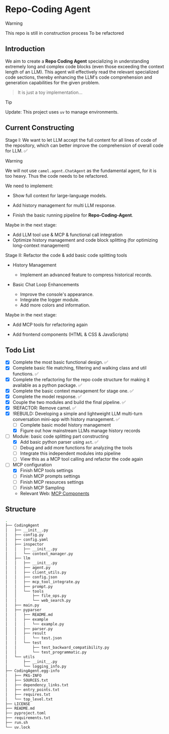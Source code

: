 # Repo-Coding Agent

> [!WARNING]
> This repo is still in construction process
> To be refactored

## Introduction

We aim to create a **Repo Coding Agent** specializing in understanding extremely long and complex code blocks (even those exceeding the context length of an LLM). This agent will effectively read the relevant specialized code sections, thereby enhancing the LLM's code comprehension and generation capabilities for the given problem.

> It is just a toy implementation...

>[!TIP]
>Update: This project uses `uv` to manage environments.

## Current Constructing

Stage I: We want to let LLM accept the full content for all lines of code of the repository, which can better improve the comprehension of overall code for LLM. ✅

> [!WARNING]
> We will not use `camel.agent.ChatAgent` as the fundamental agent, for it is too heavy.
> Thus the code needs to be refactored.

We need to implement:

- Show full context for large-language models.

- Add history management for multi LLM response.

- Finish the basic running pipeline for **Repo-Coding-Agent**.

Maybe in the next stage:

-  Add LLM tool use & MCP & functional call integration
-  Optimize history management and code block splitting (for optimizing long-context management)

Stage II: Refactor the code & add basic code splitting tools

- History Management

    - Implement an advanced feature to compress historical records.

- Basic Chat Loop Enhancements

    - Improve the console's appearance.
    - Integrate the logger module.
    - Add more colors and information.

Maybe in the next stage:

- Add MCP tools for refactoring again

- Add frontend components (HTML & CSS & JavaScripts)

## Todo List

- [x] Complete the most basic functional design. ✅
- [x] Complete basic file matching, filtering and walking class and util functions. ✅
- [x] Complete the refactoring for the repo code structure for making it available as a python package. ✅
- [x] Complete the basic context management for stage one. ✅
- [x] Complete the model response. ✅
- [x] Couple the two modules and build the final pipeline. ✅
- [x] !REFACTOR: Remove camel. ✅
- [x] !REBUILD: Developing a simple and lightweight LLM multi-turn conversation mini-app with history management. ✅
    - [ ] Complete basic model history management
    - [x] Figure out how mainstream LLMs manage history records
- [ ] Module: basic code splitting part constructing
    - [x] Add basic python parser using `ast`. ✅
    - [ ] Debug and add more functions for analyzing the tools
    - [ ] Integrate this independent modules into pipeline
    - [ ] View this as a MCP tool calling and refactor the code again
- [ ] MCP configuration
    - [x] Finish MCP tools settings
    - [ ] Finish MCP prompts settings
    - [ ] Finish MCP resources settings
    - [ ] Finish MCP Sampling
    - Relevant Web: [MCP Components](https://huggingface.co/learn/mcp-course/en/unit1/key-concepts)

## Structure

```bash
.
├── CodingAgent
│   ├── __init__.py
│   ├── config.py
│   ├── config.yaml
│   ├── inspector
│   │   ├── __init__.py
│   │   └── context_manager.py
│   ├── llm
│   │   ├── __init__.py
│   │   ├── agent.py
│   │   ├── client_utils.py
│   │   ├── config.json
│   │   ├── mcp_tool_integrate.py
│   │   ├── prompt.py
│   │   └── tools
│   │       ├── file_ops.py
│   │       └── web_search.py
│   ├── main.py
│   ├── pyparser
│   │   ├── README.md
│   │   ├── example
│   │   │   └── example.py
│   │   ├── parser.py
│   │   ├── result
│   │   │   └── test.json
│   │   └── test
│   │       ├── test_backward_compatibility.py
│   │       └── test_programmatic.py
│   └── utils
│       ├── __init__.py
│       └── logging_info.py
├── CodingAgent.egg-info
│   ├── PKG-INFO
│   ├── SOURCES.txt
│   ├── dependency_links.txt
│   ├── entry_points.txt
│   ├── requires.txt
│   └── top_level.txt
├── LICENSE
├── README.md
├── pyproject.toml
├── requirements.txt
├── run.sh
└── uv.lock
```
